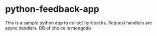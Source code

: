 # python-feedback-app
This is a sample python app to collect feedbacks. Request handlers are async handlers. 
DB of choice is mongodb
